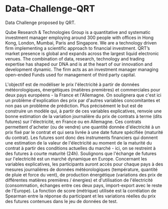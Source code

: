 # Data-Challenge-QRT
Data Challenge proposed by QRT.

Qube Research & Technologies Group is a quantitative and systematic investment manager employing around 300 people with offices in Hong Kong, London, Mumbai, Paris and Singapore. We are a technology driven firm implementing a scientific approach to financial investment. QRT’s market presence is global and expands across the largest liquid electronic venues. The combination of data, research, technology and trading expertise has shaped our DNA and is at the heart of our innovation and development dynamic. The firm acts as an investment manager managing open-ended Funds used for management of third party capital.

L'objectif est de modéliser le prix l'électricité à partir de données météorologiques, énergétiques (matières premières) et commerciales pour deux pays européens - la France et l'Allemagne. On soulignera que c'est ici un problème d'explication des prix par d'autres variables concomitantes et non pas un problème de prédiction.
Plus précisément le but est de construire un modèle qui, à partir de ces variables explicatives, renvoie une bonne estimation de la variation journalière du prix de contrats à terme (dits futures) sur l'électricité, en France ou en Allemagne. Ces contrats permettent d'acheter (ou de vendre) une quantité donnée d'électricité à un prix fixé par le contrat et qui sera livrée à une date future spécifiée (maturité du contrat). Les futures sont donc des instruments financiers qui donnent une estimation de la valeur de l'électricité au moment de la maturité du contrat à partir des conditions actuelles du marché - ici, on se restreint à des futures à courte maturité (24h). Soulignons que l'échange de futures sur l'electricité est un marché dynamique en Europe.
Concernant les variables explicatives, les participants auront accès pour chaque pays à des mesures journalières de données météorologiques (température, quantité de pluie et force du vent), de production énergétique (variations des prix de différentes matières premières / énergies) et d'utilisation de l'électricité (consommation, échanges entre ces deux pays, import-export avec le reste de l'Europe).
La fonction de score (métrique) utilisée est la corrélation de Spearman entre la réponse du participant et les variations réelles du prix des futures contenues dans le jeu de données de test.
